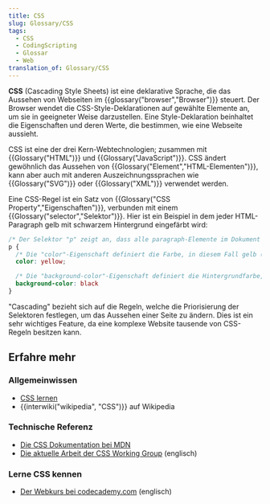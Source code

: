 ```yaml
---
title: CSS
slug: Glossary/CSS
tags:
  - CSS
  - CodingScripting
  - Glossar
  - Web
translation_of: Glossary/CSS
---
```

**CSS** (Cascading Style Sheets) ist eine deklarative Sprache, die das Aussehen von Webseiten im {{glossary("browser","Browser")}} steuert. Der Browser wendet die CSS-Style-Deklarationen auf gewählte Elemente an, um sie in geeigneter Weise darzustellen. Eine Style-Deklaration beinhaltet die Eigenschaften und deren Werte, die bestimmen, wie eine Webseite aussieht.

CSS ist eine der drei Kern-Webtechnologien; zusammen mit {{Glossary("HTML")}} und {{Glossary("JavaScript")}}. CSS ändert gewöhnlich das Aussehen von {{Glossary("Element","HTML-Elementen")}}, kann aber auch mit anderen Auszeichnungssprachen wie {{Glossary("SVG")}} oder {{Glossary("XML")}} verwendet werden.

Eine CSS-Regel ist ein Satz von {{Glossary("CSS Property","Eigenschaften")}}, verbunden mit einem {{Glossary("selector","Selektor")}}. Hier ist ein Beispiel in dem jeder HTML-Paragraph gelb mit schwarzem Hintergrund eingefärbt wird:

```css
/* Der Selektor "p" zeigt an, dass alle paragraph-Elemente im Dokument betroffen sein werden */
p {
  /* Die "color"-Eigenschaft definiert die Farbe, in diesem Fall gelb (englisch "yellow") */
  color: yellow;

  /* Die "background-color"-Eigenschaft definiert die Hintergrundfarbe, in diesem Fall schwarz (englisch "black") */
  background-color: black
}
```

"Cascading" bezieht sich auf die Regeln, welche die Priorisierung der Selektoren festlegen, um das Aussehen einer Seite zu ändern. Dies ist ein sehr wichtiges Feature, da eine komplexe Website tausende von CSS-Regeln besitzen kann.

## Erfahre mehr

### Allgemeinwissen

- [CSS lernen](/de/Learn/CSS)
- {{interwiki("wikipedia", "CSS")}} auf Wikipedia

### Technische Referenz

- [Die CSS Dokumentation bei MDN](/de/docs/Web/CSS)
- [Die aktuelle Arbeit der CSS Working Group](http://www.w3.org/Style/CSS/current-work) (englisch)

### Lerne CSS kennen

- [Der Webkurs bei codecademy.com](http://www.codecademy.com/en/tracks/web) (englisch)
